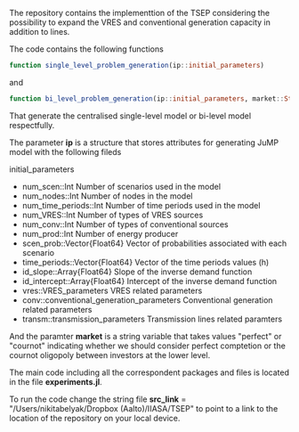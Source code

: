 The repository contains the implementtion of the TSEP considering the possibility to expand the VRES and conventional generation capacity in addition to lines. 

The code contains the following functions 

```julia
function single_level_problem_generation(ip::initial_parameters)    
```
and

```julia
function bi_level_problem_generation(ip::initial_parameters, market::String)    
```
That generate the centralised single-level model or bi-level model respectfully. 

The parameter __ip__  is a structure that stores attributes for generating JuMP model with the following fileds 

initial_parameters

* num_scen::Int                                     Number of scenarios used in the model
* num_nodes::Int                                    Number of nodes in the model
* num_time_periods::Int                             Number of time periods used in the model 
* num_VRES::Int                                     Number of types of VRES sources
* num_conv::Int                                     Number of types of conventional sources
* num_prod::Int                                     Number of energy producer 
* scen_prob::Vector{Float64}                        Vector of probabilities associated with each scenario
* time_periods::Vector{Float64}                     Vector of the time periods values (h)
* id_slope::Array{Float64}                          Slope of the inverse demand function
* id_intercept::Array{Float64}                      Intercept of the inverse demand function
* vres::VRES_parameters                             VRES related parameters
* conv::conventional_generation_parameters          Conventional generation related parameters 
* transm::transmission_parameters                   Transmission lines related paramters

And the paramter __market__ is a string variable that takes values "perfect" or "cournot" indicating whether we should consider perfect comptetion or the cournot oligopoly between investors at the lower level. 

The main code including all the correspondent packages and files is located in the file __experiments.jl__. 

To run the code change the string file
__src_link__ = "/Users/nikitabelyak/Dropbox (Aalto)/IIASA/TSEP" to point to a link to the location of the repository on your local device. 

